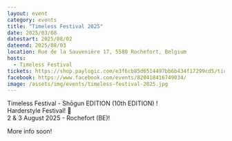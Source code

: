 ```yaml
---
layout: event
category: events
title: "Timeless Festival 2025"
date: 2025/03/08
datestart: 2025/08/02
dateend: 2025/08/03
location: Rue de la Sauvenière 17, 5580 Rochefort, Belgium
hosts:
  - Timeless Festival
tickets: https://shop.paylogic.com/e3f6cb85d6514497bb6b434f17299cd5/tickets
facebook: https://www.facebook.com/events/820418416749034/
image: /assets/img/events/timeless-festival-2025.jpg
---
```


Timeless Festival - Shōgun EDITION (10th EDITION) !  
Harderstyle Festival! 🐰  
2 & 3 August 2025 - Rochefort (BE)!

More info soon!
